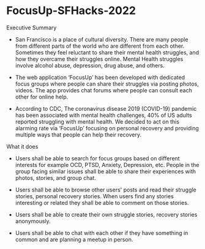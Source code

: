 # FocusUp-SFHacks-2022

Executive Summary 
* San Francisco is a place of cultural diversity. There are many people from different parts of the world who are different from each other. Sometimes they feel reluctant to share their mental health struggles, and how they overcame their struggles online. Mental Health struggles involve alcohol abuse, depression, drug abuse, and others. 

* The web application ‘FocusUp’ has been developed with dedicated focus groups where people can share their struggles via posting photos, videos. The app provides chat forums where people can consult each other for online help. 

* According to CDC, The coronavirus disease 2019 (COVID-19) pandemic has been associated with mental health challenges, 40% of US adults reported struggling with mental health. We decided to act on this alarming rate via ‘FocusUp’ focusing on personal recovery and providing multiple ways that people can help their recovery. 

What it does

* Users shall be able to search for focus groups based on different interests for example OCD, PTSD, Anxiety, Depression, etc. People in the group facing similar issues shall be able to share their experiences with photos, stories, and group chat.

* Users shall be able to browse other users' posts and read their struggle stories,  personal recovery stories. When users find any stories interesting or related they shall be able to comment on those stories.

* Users shall be able to create their own struggle stories, recovery stories anonymously.

* Users shall be able to chat with each other if they have something in common and are planning a meetup in person.




